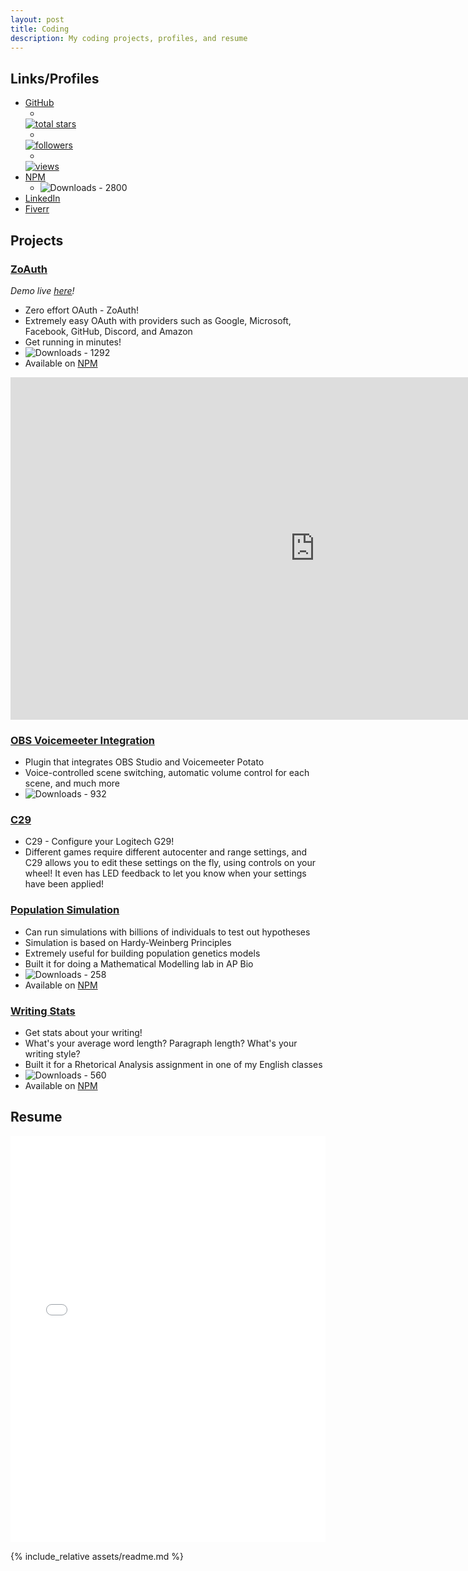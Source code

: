 ```yaml
---
layout: post
title: Coding
description: My coding projects, profiles, and resume
---
```

## Links/Profiles
- [GitHub](https://github.com/Zo-Bro-23)
    - <a href="https://github.com/Zo-Bro-23?tab=repositories&sort=stargazers">
    <img alt="total stars" title="Total stars on GitHub" src="https://custom-icon-badges.demolab.com/github/stars/Zo-Bro-23?color=55960c&style=for-the-badge&labelColor=488207&logo=star"/></a>
    - <a href="https://github.com/Zo-Bro-23?tab=followers">
    <img alt="followers" title="Follow me on Github" src="https://custom-icon-badges.demolab.com/github/followers/Zo-Bro-23?color=236ad3&labelColor=1155ba&style=for-the-badge&logo=person-add&label=Follow&logoColor=white"/></a>
    - <a href="https://github.com/Zo-Bro-23/view-count-badge">
    <img alt="views" title="GitHub profile views" src="https://view-count-badge.zohan.tech/Zo-Bro-23/profile?color=6b105d&labelColor=913e96&style=for-the-badge&logo=eye&label=VISITORS&logoColor=white"/></a>
- [NPM](https://npmjs.com/~zo-bro-23)
    - ![Downloads - 2800](https://custom-icon-badges.demolab.com/badge/2800-custom.svg?color=%23E05D44&logo=download&logoColor=white&style=for-the-badge&labelColor=CE4630&label=DOWNLOADS)
- [LinkedIn](https://linkedin.com/in/zobro23)
- [Fiverr](https://fiverr.com/zobro23)

## Projects
### [ZoAuth](https://npmjs.com/package/zoauth)
*Demo live [here](https://demo.zoauth.zohan.tech)!*

- Zero effort OAuth - ZoAuth!
- Extremely easy OAuth with providers such as Google, Microsoft, Facebook, GitHub, Discord, and Amazon
- Get running in minutes!
- ![Downloads - 1292](https://custom-icon-badges.demolab.com/badge/1292-custom.svg?color=%23E05D44&logo=download&logoColor=white&style=for-the-badge&labelColor=CE4630&label=DOWNLOADS)
- Available on [NPM](https://npmjs.com/package/zoauth)

<iframe width="974" height="548" src="https://www.youtube.com/embed/jWLpqkWkTiQ" title="Introducing ZoAuth" frameborder="0" allow="accelerometer; autoplay; clipboard-write; encrypted-media; gyroscope; picture-in-picture" allowfullscreen></iframe>

### [OBS Voicemeeter Integration](https://github.com/Zo-Bro-23/obs-voicemeeter-integration)

- Plugin that integrates OBS Studio and Voicemeeter Potato
- Voice-controlled scene switching, automatic volume control for each scene, and much more
- ![Downloads - 932](https://custom-icon-badges.demolab.com/badge/932-custom.svg?color=%23E05D44&logo=download&logoColor=white&style=for-the-badge&labelColor=CE4630&label=DOWNLOADS)

### [C29](https://github.com/Zo-Bro-23/c29)

- C29 - Configure your Logitech G29!
- Different games require different autocenter and range settings, and C29 allows you to edit these settings on the fly, using controls on your wheel! It even has LED feedback to let you know when your settings have been applied!

### [Population Simulation](https://population-simulation.zohan.tech)

- Can run simulations with billions of individuals to test out hypotheses
- Simulation is based on Hardy-Weinberg Principles
- Extremely useful for building population genetics models
- Built it for doing a Mathematical Modelling lab in AP Bio
- ![Downloads - 258](https://custom-icon-badges.demolab.com/badge/258-custom.svg?color=%23E05D44&logo=download&logoColor=white&style=for-the-badge&labelColor=CE4630&label=DOWNLOADS)
- Available on [NPM](https://npmjs.com/package/population-simulation)

### [Writing Stats](https://writing-stats.zohan.tech)

- Get stats about your writing!
- What's your average word length? Paragraph length? What's your writing style?
- Built it for a Rhetorical Analysis assignment in one of my English classes
- ![Downloads - 560](https://custom-icon-badges.demolab.com/badge/560-custom.svg?color=%23E05D44&logo=download&logoColor=white&style=for-the-badge&labelColor=CE4630&label=DOWNLOADS)
- Available on [NPM](https://npmjs.com/package/writing-stats)

## Resume

<iframe src="assets/resume.pdf" frameborder="0" width="100%" height="650px"></iframe>

{% include_relative assets/readme.md %}
